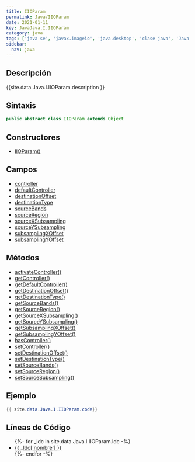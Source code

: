 ```yaml
---
title: IIOParam
permalink: Java/IIOParam
date: 2021-01-11
key: JavaJava.I.IIOParam
category: java
tags: ['java se', 'javax.imageio', 'java.desktop', 'clase java', 'Java 1.0']
sidebar: 
  nav: java
---
```


## Descripción
{{site.data.Java.I.IIOParam.description }}

## Sintaxis
~~~java
public abstract class IIOParam extends Object
~~~

## Constructores
* [IIOParam()](/Java/IIOParam/IIOParam/)

## Campos
* [controller](/Java/IIOParam/controller)
* [defaultController](/Java/IIOParam/defaultController)
* [destinationOffset](/Java/IIOParam/destinationOffset)
* [destinationType](/Java/IIOParam/destinationType)
* [sourceBands](/Java/IIOParam/sourceBands)
* [sourceRegion](/Java/IIOParam/sourceRegion)
* [sourceXSubsampling](/Java/IIOParam/sourceXSubsampling)
* [sourceYSubsampling](/Java/IIOParam/sourceYSubsampling)
* [subsamplingXOffset](/Java/IIOParam/subsamplingXOffset)
* [subsamplingYOffset](/Java/IIOParam/subsamplingYOffset)

## Métodos
* [activateController()](/Java/IIOParam/activateController)
* [getController()](/Java/IIOParam/getController)
* [getDefaultController()](/Java/IIOParam/getDefaultController)
* [getDestinationOffset()](/Java/IIOParam/getDestinationOffset)
* [getDestinationType()](/Java/IIOParam/getDestinationType)
* [getSourceBands()](/Java/IIOParam/getSourceBands)
* [getSourceRegion()](/Java/IIOParam/getSourceRegion)
* [getSourceXSubsampling()](/Java/IIOParam/getSourceXSubsampling)
* [getSourceYSubsampling()](/Java/IIOParam/getSourceYSubsampling)
* [getSubsamplingXOffset()](/Java/IIOParam/getSubsamplingXOffset)
* [getSubsamplingYOffset()](/Java/IIOParam/getSubsamplingYOffset)
* [hasController()](/Java/IIOParam/hasController)
* [setController()](/Java/IIOParam/setController)
* [setDestinationOffset()](/Java/IIOParam/setDestinationOffset)
* [setDestinationType()](/Java/IIOParam/setDestinationType)
* [setSourceBands()](/Java/IIOParam/setSourceBands)
* [setSourceRegion()](/Java/IIOParam/setSourceRegion)
* [setSourceSubsampling()](/Java/IIOParam/setSourceSubsampling)

## Ejemplo
~~~java
{{ site.data.Java.I.IIOParam.code}}
~~~

## Líneas de Código
<ul>
{%- for _ldc in site.data.Java.I.IIOParam.ldc -%}
   <li>
       <a href="{{_ldc['url'] }}">{{ _ldc['nombre'] }}</a>
   </li>
{%- endfor -%}
</ul>
